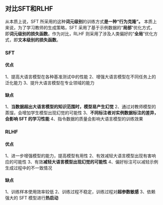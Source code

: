 ## 对比SFT和RLHF
从本质上说，SFT 所采用的这种**词元级别**的训练方式**是一种“行为克隆”。**
本质上来说，为了学习教师的生成策略，SFT 采用了基于示例数据的“**局部**”优化方式，即**词元级别的损失函数**。作为对比，RLHF 则采用了涉及人类偏好的“**全局**”优化方式，即**文本级别的损失函数**。
### SFT

#### 优点
1、提高大语言模型在各种基准测试中的性能
2、增强大语言模型在不同任务上的泛化能力
3、提升大语言模型在专业领域的能力
#### 缺点
1、**当数据超出大语言模型的知识范围时，模型易产生幻觉**
2、通过对教师模型的蒸馏，会增加学生模型出现幻觉的可能性
3、**不同标注者对实例数据标注的差异，会影响 SFT 的学习性能**
4、指令数据的质量会影响大语言模型的训练效果
### RLHF
#### 优点
1、进一步增强模型的能力，提高模型有用性
2、有效减轻大语言模型出现有害响应的可能性
3、有效**减轻大语言模型出现幻觉的可能性**
4、偏好标注可以减轻示例生成过程中的不一致情况
#### 缺点
1、训练样本使用效率较低
2、训练过程不稳定，训练过程对**超参数敏感**
3、依赖强大的 SFT 模型进行**热启动**